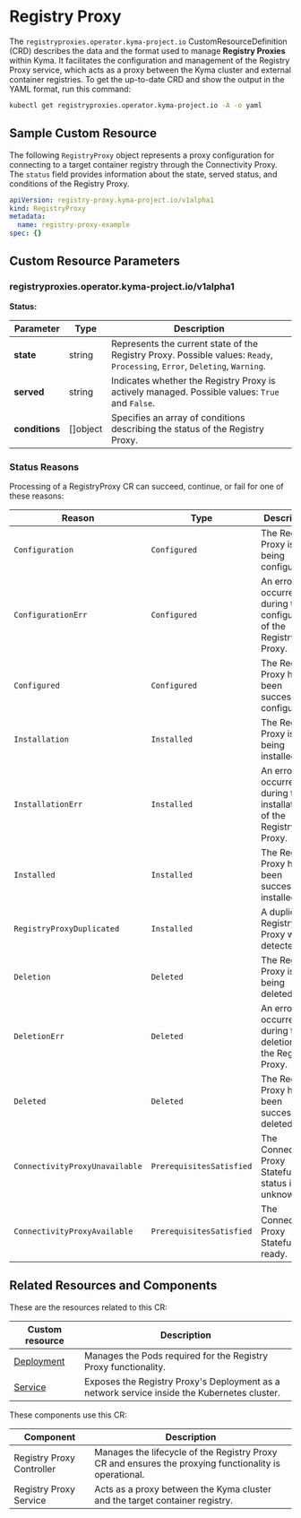 # Registry Proxy

The `registryproxies.operator.kyma-project.io` CustomResourceDefinition (CRD) describes the data and the format used to manage **Registry Proxies** within Kyma. It facilitates the configuration and management of the Registry Proxy service, which acts as a proxy between the Kyma cluster and external container registries. To get the up-to-date CRD and show the output in the YAML format, run this command:

```bash
kubectl get registryproxies.operator.kyma-project.io -A -o yaml
```

## Sample Custom Resource

The following `RegistryProxy` object represents a proxy configuration for connecting to a target container registry through the Connectivity Proxy. The `status` field provides information about the state, served status, and conditions of the Registry Proxy.
```yaml
apiVersion: registry-proxy.kyma-project.io/v1alpha1
kind: RegistryProxy
metadata:
  name: registry-proxy-example
spec: {}
```

## Custom Resource Parameters
<!-- TABLE-START -->
### registryproxies.operator.kyma-project.io/v1alpha1

**Status:**

| Parameter | Type | Description |
| ---- | ----------- | ---- |
| **state**                | string   | Represents the current state of the Registry Proxy. Possible values: `Ready`, `Processing`, `Error`, `Deleting`, `Warning`. |
| **served**               | string   | Indicates whether the Registry Proxy is actively managed. Possible values: `True` and `False`.     |
| **conditions**           | \[\]object | Specifies an array of conditions describing the status of the Registry Proxy.                  |

<!-- TABLE-END -->

### Status Reasons

Processing of a RegistryProxy CR can succeed, continue, or fail for one of these reasons:

| Reason                        | Type                 | Description                                                                                     |
|-------------------------------| -------------------- | ----------------------------------------------------------------------------------------------- |
| `Configuration`               | `Configured` | The Registry Proxy is being configured.                      |
| `ConfigurationErr`           | `Configured` | An error occurred during the configuration of the Registry Proxy.|
| `Configured`            | `Configured` | The Registry Proxy has been successfully configured.                                          |
| `Installation`             | `Installed` | The Registry Proxy is being installed.                                                        |
| `InstallationErr` | `Installed`    | An error occurred during the installation of the Registry Proxy.                             |
| `Installed` | `Installed`    | The Registry Proxy has been successfully installed.                                          |
| `RegistryProxyDuplicated`      | `Installed`    | A duplicate Registry Proxy was detected.                                                 |
| `Deletion`   | `Deleted`    | The Registry Proxy is being deleted.                                                       |
| `DeletionErr`             | `Deleted`    | An error occurred during the deletion of the Registry Proxy.                                           |
| `Deleted`             | `Deleted`    | The Registry Proxy has been successfully deleted.                                        |
| `ConnectivityProxyUnavailable` | `PrerequisitesSatisfied`    | The Connectivity Proxy StatefulSet status is unknown.                                       |
| `ConnectivityProxyAvailable`   | `PrerequisitesSatisfied`    | The Connectivity Proxy StatefulSet is ready.                                       |

## Related Resources and Components

These are the resources related to this CR:

| Custom resource                                                                                              | Description                                                                                 |
| ----------------------------------------------------------------------------------------------------- |---------------------------------------------------------------------------------------------|
| [Deployment](https://kubernetes.io/docs/concepts/workloads/controllers/deployment/)                   | Manages the Pods required for the Registry Proxy functionality.                             |
| [Service](https://kubernetes.io/docs/concepts/services-networking/service/)                           | Exposes the Registry Proxy's Deployment as a network service inside the Kubernetes cluster. |

These components use this CR:

| Component           | Description                                                                                            |
|---------------------|--------------------------------------------------------------------------------------------------------|
| Registry Proxy Controller | Manages the lifecycle of the Registry Proxy CR and ensures the proxying functionality is operational.  |
| Registry Proxy Service | Acts as a proxy between the Kyma cluster and the target container registry.                            |
